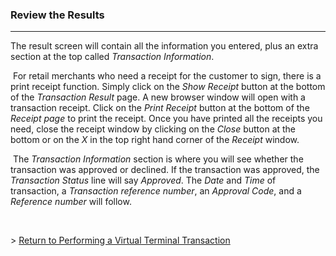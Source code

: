 ### Review the Results
---

<span>The result screen will contain all the information you entered, plus an extra section at the top called <em>Transaction Information</em>.</span>

<span>&nbsp;For retail merchants who need a receipt for the customer to sign, there is a print receipt function. Simply click on the <em>Show Receipt</em> button at the bottom of the <em>Transaction Result</em> page. A new browser window will open with a transaction receipt. Click on the <em>Print Receipt</em> button at the bottom of the <em>Receipt page</em> to print the receipt. Once you have printed all the receipts you need, close the receipt window by clicking on the <em>Close </em>button at the bottom or on the <em>X</em> in the top right hand corner of the <em>Receipt</em> window.</span>

<span>&nbsp;The <em>Transaction Information</em> section is where you will see whether the transaction was approved or declined. If the transaction was approved, the <em>Transaction Status</em> line will say <em>Approved</em>. The <em>Date</em> and <em>Time</em> of transaction, a <em>Transaction reference</em> <em>number</em>, an <em>Approval Code</em>, and a <em>Reference number</em> will follow.</span>

&nbsp;

<span>> <a href="http://docs.firstdata.com/org/gateway/node/139">Return to Performing a Virtual Terminal Transaction</a></span>

<span>&nbsp;</span>
